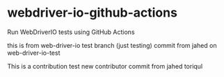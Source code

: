 # webdriver-io-github-actions
Run WebDriverIO tests using GitHub Actions

this is from web-driver-io test branch (just testing)
commit from jahed on  web-driver-io-test

This is a contribution test
new contributor
commit from jahed
toriqul

